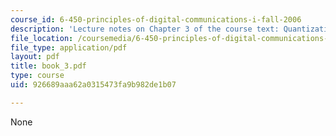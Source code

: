 ```yaml
---
course_id: 6-450-principles-of-digital-communications-i-fall-2006
description: 'Lecture notes on Chapter 3 of the course text: Quantization.'
file_location: /coursemedia/6-450-principles-of-digital-communications-i-fall-2006/926689aaa62a0315473fa9b982de1b07_book_3.pdf
file_type: application/pdf
layout: pdf
title: book_3.pdf
type: course
uid: 926689aaa62a0315473fa9b982de1b07

---
```

None